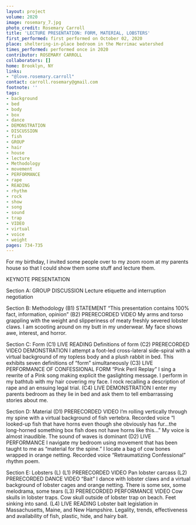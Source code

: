 ```yaml
---
layout: project
volume: 2020
image: rosemary_7.jpg
photo_credit: Rosemary Carroll
title: 'LECTURE PRESENTATION: FORM, MATERIAL, LOBSTERS'
first_performed: first performed on October 02, 2020
place: sheltering-in-place bedroom in the Merrimac watershed
times_performed: performed once in 2020
contributor: ROSEMARY CARROLL
collaborators: []
home: Brooklyn, NY
links:
- "@love.rosemary.carroll"
contact: carroll.rosemary@gmail.com
footnote: ''
tags:
- background
- bed
- body
- box
- dance
- DEMONSTRATION
- DISCUSSION
- fish
- GROUP
- hair
- house
- lecture
- Methodology
- movement
- PERFORMANCE
- rape
- READING
- rhythm
- rock
- show
- song
- sound
- trap
- VIDEO
- virtual
- voice
- weight
pages: 734-735
---
```




For my birthday, I invited some people over to my zoom room at my parents house so that I could show them some stuff and lecture them.

KEYNOTE PRESENTATION

Section A:  GROUP DISCUSSION    Lecture etiquette and interruption negotiation

Section B: Methodology  (B1)  STATEMENT    “This presentation contains 100% fact, information, opinion”    (B2)  PRERECORDED VIDEO    My arms and torso grappling with the weight and slipperiness of meaty freshly severed lobster claws. I am scooting around on my butt in my underwear. My face shows awe, interest, and horror. 

Section C: Form  (C1)  LIVE READING    Definitions of form    (C2)  PRERECORDED VIDEO DEMONSTRATION    I attempt a foot-led cross-lateral side-spiral with a virtual background of my topless body and a plush rabbit in bed. This exhibits seven definitions of “form” simultaneously    (C3)  LIVE PERFORMANCE OF CONFESSIONAL FORM    “Pink Peril Replay” I sing a rewrite of a Pink song making explicit the gaslighting message. I perform in my bathtub with my hair covering my face.  I rock recalling a description of rape and an ensuing legal trial.    (C4)  LIVE DEMONSTRATION    I enter my parents bedroom as they lie in bed and ask them to tell embarrassing stories about me. 

Section D: Material   (D1)  PRERECORDED VIDEO    I’m rolling vertically through my spine with a virtual background of fish vertebra. Recorded voice “I looked-up fish that have horns even though she obviously has fur…the long-horned something box fish does not have horns like this…” My voice is almost inaudible. The sound of waves is dominant    (D2)  LIVE PERFORMANCE    I navigate my bedroom using movement that has been taught to me as “material for the spine.” I locate a bag of cow bones wrapped in orange netting. Recorded voice “Retraumatizing Confessional” rhythm poem. 

Section E: Lobsters (L)  (L1)  PRERECORDED VIDEO    Pan lobster carcass    (L2)    PRERECORDED DANCE VIDEO “Bait” I dance with lobster claws and a virtual background of lobster cages and orange netting. There is some sex, some melodrama, some tears    (L3)  PRERECORDED PERFORMANCE VIDEO    Cow skulls in lobster traps. Cow skull outside of lobster trap on beach. Feet sinking into sand.   (L4)  LIVE READING    Lobster bait legislation in Massachusetts, Maine, and New Hampshire. Legality, trends, effectiveness and availability of fish, plastic, hide, and hairy bait.

